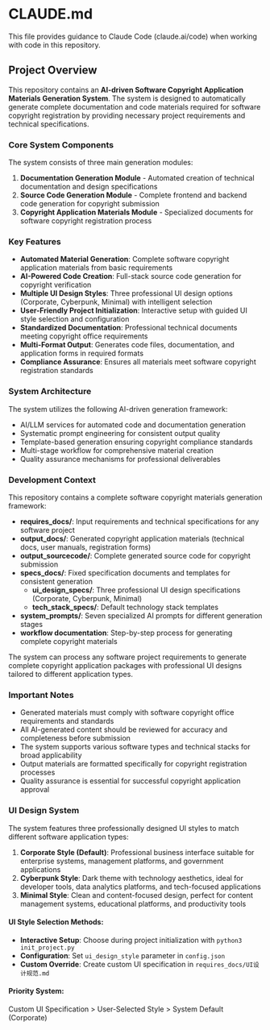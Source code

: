 # CLAUDE.md

This file provides guidance to Claude Code (claude.ai/code) when working with code in this repository.

## Project Overview

This repository contains an **AI-driven Software Copyright Application Materials Generation System**. The system is designed to automatically generate complete documentation and code materials required for software copyright registration by providing necessary project requirements and technical specifications.

### Core System Components

The system consists of three main generation modules:

1. **Documentation Generation Module** - Automated creation of technical documentation and design specifications
2. **Source Code Generation Module** - Complete frontend and backend code generation for copyright submission
3. **Copyright Application Materials Module** - Specialized documents for software copyright registration process

### Key Features

- **Automated Material Generation**: Complete software copyright application materials from basic requirements
- **AI-Powered Code Creation**: Full-stack source code generation for copyright verification
- **Multiple UI Design Styles**: Three professional UI design options (Corporate, Cyberpunk, Minimal) with intelligent selection
- **User-Friendly Project Initialization**: Interactive setup with guided UI style selection and configuration
- **Standardized Documentation**: Professional technical documents meeting copyright office requirements
- **Multi-Format Output**: Generates code files, documentation, and application forms in required formats
- **Compliance Assurance**: Ensures all materials meet software copyright registration standards

### System Architecture

The system utilizes the following AI-driven generation framework:
- AI/LLM services for automated code and documentation generation
- Systematic prompt engineering for consistent output quality
- Template-based generation ensuring copyright compliance standards
- Multi-stage workflow for comprehensive material creation
- Quality assurance mechanisms for professional deliverables

### Development Context

This repository contains a complete software copyright materials generation framework:
- **requires_docs/**: Input requirements and technical specifications for any software project
- **output_docs/**: Generated copyright application materials (technical docs, user manuals, registration forms)
- **output_sourcecode/**: Complete generated source code for copyright submission
- **specs_docs/**: Fixed specification documents and templates for consistent generation
  - **ui_design_specs/**: Three professional UI design specifications (Corporate, Cyberpunk, Minimal)
  - **tech_stack_specs/**: Default technology stack templates
- **system_prompts/**: Seven specialized AI prompts for different generation stages
- **workflow documentation**: Step-by-step process for generating complete copyright materials

The system can process any software project requirements to generate complete copyright application packages with professional UI designs tailored to different application types.

### Important Notes

- Generated materials must comply with software copyright office requirements and standards
- All AI-generated content should be reviewed for accuracy and completeness before submission
- The system supports various software types and technical stacks for broad applicability
- Output materials are formatted specifically for copyright registration processes
- Quality assurance is essential for successful copyright application approval

### UI Design System

The system features three professionally designed UI styles to match different software application types:

1. **Corporate Style (Default)**: Professional business interface suitable for enterprise systems, management platforms, and government applications
2. **Cyberpunk Style**: Dark theme with technology aesthetics, ideal for developer tools, data analytics platforms, and tech-focused applications
3. **Minimal Style**: Clean and content-focused design, perfect for content management systems, educational platforms, and productivity tools

#### UI Style Selection Methods:
- **Interactive Setup**: Choose during project initialization with `python3 init_project.py`
- **Configuration**: Set `ui_design_style` parameter in `config.json`
- **Custom Override**: Create custom UI specification in `requires_docs/UI设计规范.md`

#### Priority System:
Custom UI Specification > User-Selected Style > System Default (Corporate)